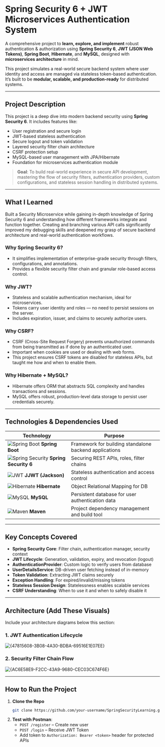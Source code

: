 
#  Spring Security 6 + JWT Microservices Authentication System

A comprehensive project to **learn, explore, and implement** robust authentication & authorization using **Spring Security 6**, **JWT (JSON Web Tokens)**, **Spring Boot**, **Hibernate**, and **MySQL**, designed with **microservices architecture** in mind.

This project simulates a real-world secure backend system where user identity and access are managed via stateless token-based authentication. It’s built to be **modular, scalable, and production-ready** for distributed systems.

---

##  Project Description

This project is a deep dive into modern backend security using **Spring Security 6**. It includes features like:

-  User registration and secure login
-  JWT-based stateless authentication
-  Secure logout and token validation
-  Layered security filter chain architecture
-  CSRF protection setup
-  MySQL-based user management with JPA/Hibernate
-  Foundation for microservices authentication module

>  **Goal**: To build real-world experience in secure API development, mastering the flow of security filters, authentication providers, custom configurations, and stateless session handling in distributed systems.

---

##  What I Learned

Built a Security Microservice while gaining in-depth knowledge of Spring Security 6 and understanding how different frameworks integrate and function together.
Creating and branching various API calls significantly improved my debugging skills and deepened my grasp of secure backend architecture and real-world authentication workflows.

###  Why Spring Security 6?
- It simplifies implementation of enterprise-grade security through filters, configurations, and annotations.
- Provides a flexible security filter chain and granular role-based access control.

###  Why JWT?
- Stateless and scalable authentication mechanism, ideal for microservices.
- Tokens carry user identity and roles — no need to persist sessions on the server.
- Includes expiration, issuer, and claims to securely authorize users.

###  Why CSRF?
- CSRF (Cross-Site Request Forgery) prevents unauthorized commands from being transmitted as if done by an authenticated user.
- Important when cookies are used or dealing with web forms.
- This project ensures CSRF tokens are disabled for stateless APIs, but taught me how and when to enable them.

###  Why Hibernate + MySQL?
- Hibernate offers ORM that abstracts SQL complexity and handles transactions and sessions.
- MySQL offers robust, production-level data storage to persist user credentials securely.

---

##  Technologies & Dependencies Used

| Technology | Purpose |
|------------|---------|
| ![Spring Boot](https://www.vectorlogo.zone/logos/springio/springio-icon.svg) **Spring Boot** | Framework for building standalone backend applications |
| ![Spring Security](https://www.vectorlogo.zone/logos/springio/springio-icon.svg) **Spring Security 6** | Securing REST APIs, roles, filter chains |
| ![JWT](https://www.vectorlogo.zone/logos/jsonwebtoken/jsonwebtoken-icon.svg) **JJWT (Jackson)** | Stateless authentication and access control |
| ![Hibernate](https://www.vectorlogo.zone/logos/hibernate/hibernate-icon.svg) **Hibernate** | Object Relational Mapping for DB |
| ![MySQL](https://www.vectorlogo.zone/logos/mysql/mysql-icon.svg) **MySQL** | Persistent database for user authentication data |
| ![Maven](https://www.vectorlogo.zone/logos/maven/maven-icon.svg) **Maven** | Project dependency management and build tool |

---

##  Key Concepts Covered

- **Spring Security Core**: Filter chain, authentication manager, security context
- **JWT Lifecycle**: Generation, validation, expiry, and revocation (logout)
- **AuthenticationProvider**: Custom logic to verify users from database
- **UserDetailsService**: DB-driven user fetching instead of in-memory
- **Token Validation**: Extracting JWT claims securely
- **Exception Handling**: For expired/invalid/missing tokens
- **Stateless Session Design**: Statelessness enables scalable services
- **CSRF Understanding**: When to use it and when to safely disable it

---

##  Architecture (Add These Visuals)

Include your architecture diagrams below this section:

### 1.  JWT Authentication Lifecycle  
![{47815608-3B08-4A30-BDBA-69516E1E07EE}](https://github.com/user-attachments/assets/0a1d2ce0-8ede-425f-aec2-742778028e43)


### 2.  Security Filter Chain Flow  
![{AC6E58E9-F2CC-43A9-9680-CEC03C674F6E}](https://github.com/user-attachments/assets/2eb077ed-fbed-4a1e-a78c-b0c836543777)


---

##  How to Run the Project

1. **Clone the Repo**  
   ```bash
   git clone https://github.com/your-username/SpringSecurityLearning.git
   ```
2. **Test with Postman**:
   - `POST /register` – Create new user
   - `POST /login` – Receive JWT Token
   - Add token to `Authorization: Bearer <token>` header for protected APIs

